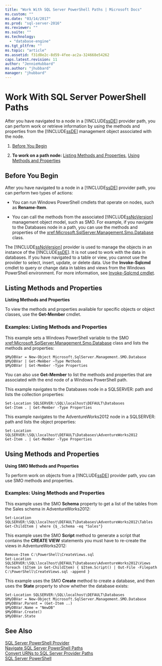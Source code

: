 ```yaml
---
title: "Work With SQL Server PowerShell Paths | Microsoft Docs"
ms.custom: ""
ms.date: "03/14/2017"
ms.prod: "sql-server-2016"
ms.reviewer: ""
ms.suite: ""
ms.technology: 
  - "database-engine"
ms.tgt_pltfrm: ""
ms.topic: "article"
ms.assetid: f31d8e2c-8d59-4fee-ac2a-324668e54262
caps.latest.revision: 11
author: "JennieHubbard"
ms.author: "jhubbard"
manager: "jhubbard"
---
```

# Work With SQL Server PowerShell Paths
  After you have navigated to a node in a [!INCLUDE[ssDE](../../includes/ssde-md.md)] provider path, you can perform work or retrieve information by using the methods and properties from the [!INCLUDE[ssDE](../../includes/ssde-md.md)] management object associated with the node.  
  
1.  [Before You Begin](#BeforeYouBegin)  
  
2.  **To work on a path node:**  [Listing Methods and Properties](#ListPropMeth), [Using Methods and Properties](#UsePropMeth)  
  
##  <a name="BeforeYouBegin"></a> Before You Begin  
 After you have navigated to a node in a [!INCLUDE[ssDE](../../includes/ssde-md.md)] provider path, you can perform two types of actions:  
  
-   You can run Windows PowerShell cmdlets that operate on nodes, such as **Rename-Item**.  
  
-   You can call the methods from the associated [!INCLUDE[ssNoVersion](../../includes/ssnoversion-md.md)] management object model, such as SMO. For example, if you navigate to the Databases node in a path, you can use the methods and properties of the <xref:Microsoft.SqlServer.Management.Smo.Database> class.  
  
 The [!INCLUDE[ssNoVersion](../../includes/ssnoversion-md.md)] provider is used to manage the objects in an instance of the [!INCLUDE[ssDE](../../includes/ssde-md.md)]. It is not used to work with the data in databases. If you have navigated to a table or view, you cannot use the provider to select, insert, update, or delete data. Use the **Invoke-Sqlcmd** cmdlet to query or change data in tables and views from the Windows PowerShell environment. For more information, see [Invoke-Sqlcmd cmdlet](../../powershell/invoke-sqlcmd-cmdlet.md).  
  
##  <a name="ListPropMeth"></a> Listing Methods and Properties  
 **Listing Methods and Properties**  
  
 To view the methods and properties available for specific objects or object classes, use the **Get-Member** cmdlet.  
  
### Examples: Listing Methods and Properties  
 This example sets a Windows PowerShell variable to the SMO <xref:Microsoft.SqlServer.Management.Smo.Database> class and lists the methods and properties:  
  
```  
$MyDBVar = New-Object Microsoft.SqlServer.Management.SMO.Database  
$MyDBVar | Get-Member –Type Methods  
$MyDBVar | Get-Member -Type Properties  
```  
  
 You can also use **Get-Member** to list the methods and properties that are associated with the end node of a Windows PowerShell path.  
  
 This example navigates to the Databases node in a SQLSERVER: path and lists the collection properties:  
  
```  
Set-Location SQLSERVER:\SQL\localhost\DEFAULT\Databases  
Get-Item . | Get-Member -Type Properties  
```  
  
 This example navigates to the AdventureWorks2012 node in a SQLSERVER: path and lists the object properties:  
  
```  
Set-Location SQLSERVER:\SQL\localhost\DEFAULT\Databases\AdventureWorks2012  
Get-Item . | Get-Member -Type Properties  
```  
  
##  <a name="UsePropMeth"></a> Using Methods and Properties  
 **Using SMO Methods and Properties**  
  
 To perform work on objects from a [!INCLUDE[ssDE](../../includes/ssde-md.md)] provider path, you can use SMO methods and properties.  
  
### Examples: Using Methods and Properties  
 This example uses the SMO **Schema** property to get a list of the tables from the Sales schema in AdventureWorks2012:  
  
```  
Set-Location SQLSERVER:\SQL\localhost\DEFAULT\Databases\AdventureWorks2012\Tables  
Get-ChildItem | where {$_.Schema -eq "Sales"}  
```  
  
 This example uses the SMO **Script** method to generate a script that contains the **CREATE VIEW** statements you must have to re-create the views in AdventureWorks2012:  
  
```  
Remove-Item C:\PowerShell\CreateViews.sql  
Set-Location SQLSERVER:\SQL\localhost\DEFAULT\Databases\AdventureWorks2012\Views  
foreach ($Item in Get-ChildItem) { $Item.Script() | Out-File -Filepath C:\PowerShell\CreateViews.sql -append }  
```  
  
 This example uses the SMO **Create** method to create a database, and then uses the **State** property to show whether the database exists:  
  
```  
Set-Location SQLSERVER:\SQL\localhost\DEFAULT\Databases  
$MyDBVar = New-Object Microsoft.SqlServer.Management.SMO.Database  
$MyDBVar.Parent = (Get-Item ..)  
$MyDBVar.Name = "NewDB"  
$MyDBVar.Create()  
$MyDBVar.State  
```  
  
## See Also  
 [SQL Server PowerShell Provider](../../relational-databases/scripting/sql-server-powershell-provider.md)   
 [Navigate SQL Server PowerShell Paths](../../relational-databases/scripting/navigate-sql-server-powershell-paths.md)   
 [Convert URNs to SQL Server Provider Paths](../../relational-databases/scripting/convert-urns-to-sql-server-provider-paths.md)   
 [SQL Server PowerShell](../../relational-databases/scripting/sql-server-powershell.md)  
  
  
